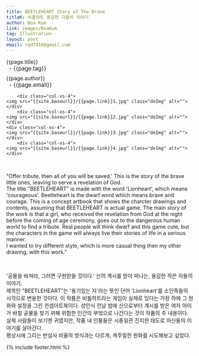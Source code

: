 ```yaml
---
title: BEETLEHEART Story of The Brave
titleK: 비틀하트 용감한 자들의 이야기
author: Boa Kum
link: images/BoaKum
tag: Illustration
layout: post
email: rqd7410@gmail.com
---	
```


<div class="container">

<div class="deDep">
{{page.title}}<br>
<p style="font-size:15px; margin:0px; padding:0px 0px 0px 8px; margin:0px 0px 8px 0px;">- {{page.tag}}</p>
{{page.author}}<br>
<p style="font-size:15px; margin:0px; padding:0px 0px 0px 8px;">- {{page.email}}</p>
</div>


<div class="row" class="imgcolor">
	
		<div class="col-xs-4">
	<img src="{{site.baseurl}}/{{page.link}}1.jpg" class="deImg" alt=""></div>
		<div class="col-xs-4">
	<img src="{{site.baseurl}}/{{page.link}}2.jpg" class="deImg" alt=""></div>
	<div class="col-xs-4">
	<img src="{{site.baseurl}}/{{page.link}}3.jpg" class="deImg" alt=""></div>
		<div class="col-xs-4">
	<img src="{{site.baseurl}}/{{page.link}}4.jpg" class="deImg" alt=""></div>
	
</div>
<br>

<div class="det lato">



"Offer tribute, then all of you will be saved.' This is the story of the brave little ones, leaving to serve a revelation of God.
<br>
The title "BEETLEHEART" is made with the word 'Lionheart', which means 'courageous'. Beetleheart is the dwarf word which means brave and courage. This is a concept artbook that shows the charcter drawings and contents, assuming that BEETLEHEART is actual game.
The main story of the work is that a girl, who received the revelation from God at the night before the coming of age ceremony, goes out to the dangerous human world to find a tribute. Real people will think dwarf and this game cute, but the characters in the game will always live their stories of life in a serious manner.
<br>
I wanted to try different style, which is more casual thing then my other drawing, with this work."


</div>

<br>

<div class="noto">

'공물을 바쳐라, 그러면 구원받을 것이다.' 신의 계시를 받아 떠나는, 용감한 작은 자들의 이야기.
<br>
 제목인 "BEETLEHEART"는 '용기있는 자'라는 뜻인 단어 'Lionheart'를 소인족들의 시각으로 변용한 것이다. 이 작품은 비틀하트라는 게임이 실제로 있다는 가정 하에 그 원화와 설정을 그린 컨셉아트북이다.
성인식 전날 밤에 신으로부터 계시를 받은 여자 아이가 바칠 공물을 찾기 위해 위험한 인간의 부엌으로 나간다는 것이 작품의 주 내용이다. 실제 사람들이 보기엔 귀엽지만, 작품 내 인물들은 시종일관 진지한 태도로 자신들의 이야기를 살아간다.
<br>
평상시에 그리는 반실사 비율의 방식과는 다르게, 캐주얼한 원화를 시도해보고 싶었다.


</div>
 {% include footer.html %}